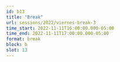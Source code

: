 ```yaml
---
id: b13
title: "Break"
url: sessions/2022/viernes-break-3
time_start: 2022-11-11T16:00:00.000-05:00
time_end: 2022-11-11T17:00:00.000-05:00
format: break
block: b
slot: 13
---
```


